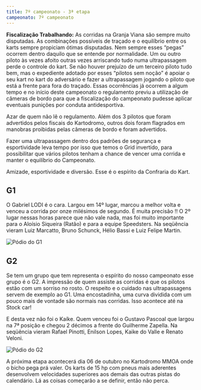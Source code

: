 ```yaml
---
title: 7º campeonato - 3ª etapa
campeonato: 7º campeonato
---
```


**Fiscalização Trabalhando:**
As corridas na Granja Viana são sempre muito disputadas. As combinações possíveis de traçado e o equilíbrio entre os karts sempre propiciam ótimas disputadas. Nem sempre esses “pegas”  ocorrem dentro daquilo que se entende por normalidade. Um ou outro piloto às vezes afoito outras vezes arriscando tudo numa ultrapassagem perde o controle do kart. Se não houver prejuízo de um terceiro piloto tudo bem, mas o expediente adotado por esses “pilotos sem noção” é apoiar o seu kart no kart do adversário e fazer a ultrapassagem jogando o piloto que está a frente para fora do traçado. Essas ocorrências já ocorrem a algum tempo e no início deste campeonato o regulamento previu a utilização de câmeras de bordo para que a fiscalização do campeonato pudesse aplicar eventuais punições por conduta antidesportiva.

Azar de quem não lê o regulamento. Além dos 3 pilotos que foram advertidos pelos fiscais do Kartodromo, outros dois foram flagrados em manobras proibidas pelas câmeras de bordo e foram advertidos.

Fazer uma ultrapassagem dentro dos padrões de segurança e esportividade leva tempo por isso que temos o Grid invertido, para possibilitar que vários pilotos tenham a chance de vencer uma corrida e manter o equilíbrio do Campeonato.

Amizade, esportividade e diversão. Esse é o espírito da Confraria do Kart.

## G1

O Gabriel LODI é o cara. Largou em 14º lugar, marcou a melhor volta e venceu a corrida por onze milésimos de segundo. É muita precisão !! O 2º lugar nessas horas parece que não vale nada, mas foi muito importante para o Aloísio Siqueira (Ratão) e para a equipe Speedsters. Na seqüência vieram  Luiz Marcatto, Bruno Schunck, Hélio Bassi e Luiz Felipe Martin.

![Pódio do G1](/uploads/Podio2013_sem2_prova03_GranjaG1.jpg)

## G2

Se tem um grupo que tem representa o espírito do nosso campeonato esse grupo é o G2. A impressão de quem assiste as corridas é que os pilotos estão com um sorriso no rosto. O respeito e o cuidado nas ultrapassagens servem de exemplo ao G1. Uma encostadinha, uma curva dividida com um pouco mais de vontade são normais nas corridas. Isso acontece até na Stock car!

E desta vez não foi o Kaíke. Quem venceu foi o Gustavo Pascoal que largou na 7ª posição e chegou 2 décimos a frente do Guilherme Zapella. Na seqüência vieram Rafael Pinotti, Enilson Lopes, Kaike do Valle e Renato Veloni.

![Pódio do G2](/uploads/Podio2013_sem2_prova03_GranjaG2.jpg)

A próxima etapa acontecerá dia 06 de outubro no Kartodromo MMOA onde o bicho pega prá valer. Os karts de 15 hp com pneus mais aderentes desenvolvem velocidades superiores aos demais das outras pistas do calendário. Lá as coisas começarão a se definir, então não perca.
